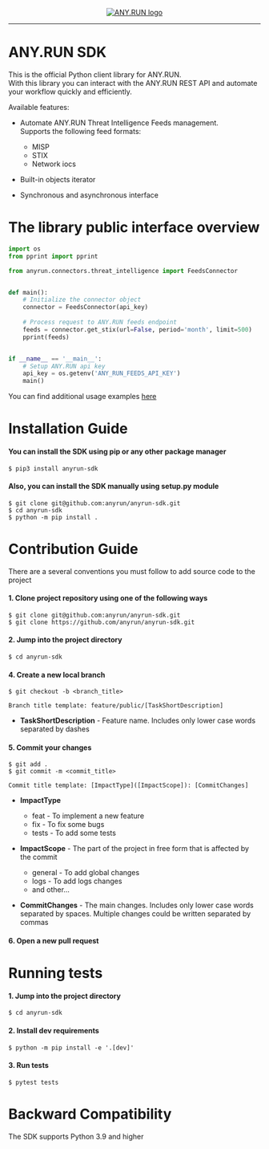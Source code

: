<p align="center">
    <a href="#readme">
        <img alt="ANY.RUN logo" src="static/logo.svg">
    </a>
</p>

______________________________________________________________________

# ANY.RUN SDK
This is the official Python client library for ANY.RUN.  
With this library you can interact with the ANY.RUN REST API and automate your workflow quickly and efficiently.

Available features:

* Automate ANY.RUN Threat Intelligence Feeds management.  
  Supports the following feed formats:
  * MISP 
  * STIX
  * Network iocs

* Built-in objects iterator
* Synchronous and asynchronous interface

# The library public interface overview

```python
import os
from pprint import pprint

from anyrun.connectors.threat_intelligence import FeedsConnector


def main():
    # Initialize the connector object
    connector = FeedsConnector(api_key)
    
    # Process request to ANY.RUN feeds endpoint
    feeds = connector.get_stix(url=False, period='month', limit=500)
    pprint(feeds)


if __name__ == '__main__':
    # Setup ANY.RUN api key
    api_key = os.getenv('ANY_RUN_FEEDS_API_KEY')
    main()
```
You can find additional usage examples [here](https://github.com/anyrun/anyrun-sdk/examples)

#  Installation Guide

#### You can install the SDK using pip or any other package manager
```console
$ pip3 install anyrun-sdk
```

#### Also, you can install the SDK manually using setup.py module
```console
$ git clone git@github.com:anyrun/anyrun-sdk.git
$ cd anyrun-sdk
$ python -m pip install .
```


# Contribution Guide

There are a several conventions you must follow to add source code to the project

#### 1. Clone project repository using one of the following ways
```console
$ git clone git@github.com:anyrun/anyrun-sdk.git
$ git clone https://github.com/anyrun/anyrun-sdk.git
```

#### 2. Jump into the project directory
```console
$ cd anyrun-sdk
```

#### 4. Create a new local branch
```console
$ git checkout -b <branch_title>

Branch title template: feature/public/[TaskShortDescription]
```
* **TaskShortDescription** - Feature name. Includes only lower case words separated by dashes

#### 5. Commit your changes
```console
$ git add .
$ git commit -m <commit_title>

Commit title template: [ImpactType]([ImpactScope]): [CommitChanges]
```
* **ImpactType** 
  * feat - To implement a new feature
  * fix - To fix some bugs
  * tests - To add some tests
* **ImpactScope** - The part of the project in free form that is affected by the commit 
  * general - To add global changes
  * logs - To add logs changes
  * and other...

* **CommitChanges** - The main changes. Includes only lower case words separated by spaces. 
Multiple changes could be written separated by commas

#### 6. Open a new pull request

# Running tests

#### 1. Jump into the project directory
```console
$ cd anyrun-sdk
```

#### 2. Install dev requirements
```console
$ python -m pip install -e '.[dev]'
```

#### 3. Run tests
```console
$ pytest tests
```

# Backward Compatibility

The SDK supports Python 3.9 and higher
